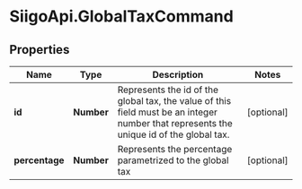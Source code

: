 # SiigoApi.GlobalTaxCommand

## Properties

Name | Type | Description | Notes
------------ | ------------- | ------------- | -------------
**id** | **Number** | Represents the id of the global tax, the value of this field must be an integer  number that represents the unique id of the global tax. | [optional] 
**percentage** | **Number** | Represents the percentage parametrized to the global tax | [optional] 


